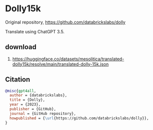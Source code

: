 # Dolly15k

Original repository, https://github.com/databrickslabs/dolly

Translate using ChatGPT 3.5.

## download

1. https://huggingface.co/datasets/mesolitica/translated-dolly15k/resolve/main/translated-dolly-15k.json

## Citation

```bibtex
@misc{gpt4all,
  author = {databrickslabs},
  title = {Dolly},
  year = {2023},
  publisher = {GitHub},
  journal = {GitHub repository},
  howpublished = {\url{https://github.com/databrickslabs/dolly}},
}
```